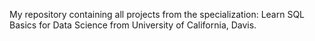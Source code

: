 My repository containing all projects from the specialization: Learn SQL Basics for Data Science from University of California, Davis. 

